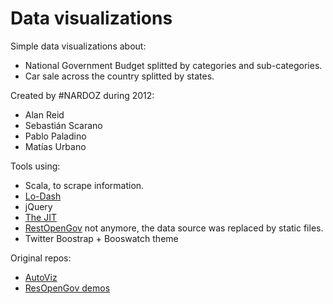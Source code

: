 Data visualizations
===================

Simple data visualizations about:

* National Government Budget splitted by categories and sub-categories.
* Car sale across the country splitted by states.

Created by #NARDOZ during 2012:

* Alan Reid
* Sebastián Scarano
* Pablo Paladino
* Matías Urbano

Tools using:

* Scala, to scrape information.
* [Lo-Dash](http://lodash.com/)
* jQuery
* [The JIT](http://philogb.github.io/jit/)
* [RestOpenGov](http://restopengovorg/) not anymore, the data source was replaced by static files.
* Twitter Boostrap + Booswatch theme

Original repos:

* [AutoViz](https://github.com/RestOpenGov/autoViz)
* [ResOpenGov demos](https://github.com/RestOpenGov/RestOpenGov/tree/master/demos/visualizaciones)
